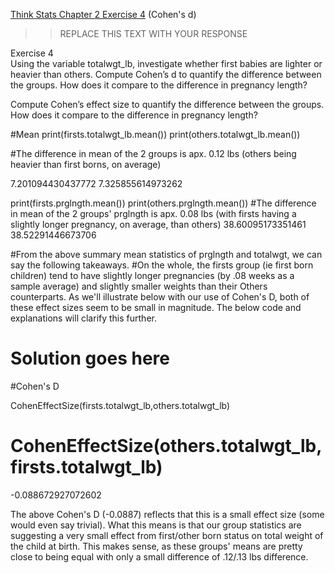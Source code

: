 [Think Stats Chapter 2 Exercise 4](http://greenteapress.com/thinkstats2/html/thinkstats2003.html#toc24) (Cohen's d)

>> REPLACE THIS TEXT WITH YOUR RESPONSE

Exercise 4   
Using the variable totalwgt_lb, investigate whether first babies are lighter or heavier than others. Compute Cohen’s d to quantify the difference between the groups. How does it compare to the difference in pregnancy length? 

Compute Cohen’s effect size to quantify the difference between the groups. How does it compare to the difference in pregnancy length?

#Mean
print(firsts.totalwgt_lb.mean())
print(others.totalwgt_lb.mean())

#The difference in mean of the 2 groups is apx. 0.12 lbs (others being heavier than first borns, on average)

7.201094430437772
7.325855614973262

print(firsts.prglngth.mean())
print(others.prglngth.mean())
#The difference in mean of the 2 groups' prglngth is apx. 0.08 lbs (with firsts having a slightly longer pregnancy, on average, than others)
38.60095173351461
38.52291446673706

#From the above summary mean statistics of prglngth and totalwgt, we can say the following takeaways.
#On the whole, the firsts group (ie first born children) tend to have slightly longer pregnancies (by .08 weeks as a sample average) and slightly smaller weights than their Others counterparts. As we'll illustrate below with our use of Cohen's D, both of these effect sizes seem to be small in magnitude. The below code and explanations will clarify this further.


# Solution goes here

#Cohen's D

CohenEffectSize(firsts.totalwgt_lb,others.totalwgt_lb)

# CohenEffectSize(others.totalwgt_lb,firsts.totalwgt_lb)

-0.088672927072602

The above Cohen's D (-0.0887) reflects that this is a small effect size (some would even say trivial). What this means is that our group statistics are suggesting a very small effect from first/other born status on total weight of the child at birth. This makes sense, as these groups' means are pretty close to being equal with only a small difference of .12/.13 lbs difference.
